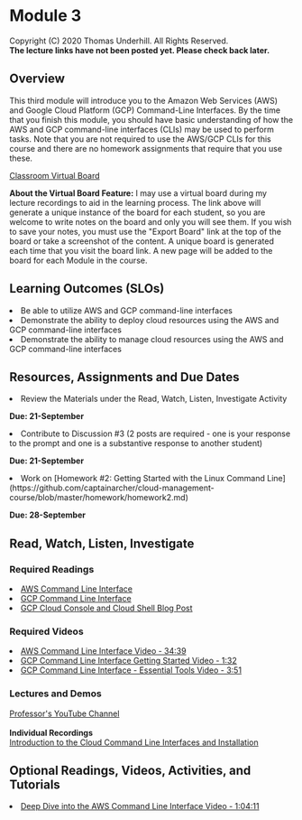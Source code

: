 # Module 3
Copyright (C) 2020 Thomas Underhill.  All Rights Reserved.
<br>
****The lecture links have not been posted yet.  Please check back later.****
## Overview
This third module will introduce you to the Amazon Web Services (AWS) and Google Cloud Platform (GCP) Command-Line Interfaces.  By the time that you finish this module, you should have basic understanding of how the AWS and GCP command-line interfaces (CLIs) may be used to perform tasks.  Note that you are not required to use the AWS/GCP CLIs for this course and there are no homework assignments that require that you use these.

[Classroom Virtual Board](https://www.thomasu.me/boards/cloudmgmt-fall2020)

****About the Virtual Board Feature:****
I may use a virtual board during my lecture recordings to aid in the learning process.  The link above will generate a unique instance of the board for each student, so you are welcome to write notes on the board and only you will see them.  If you wish to save your notes, you must use the "Export Board" link at the top of the board or take a screenshot of the content.  A unique board is generated each time that you visit the board link.  A new page will be added to the board for each Module in the course.<br>

## Learning Outcomes (SLOs)
<li>Be able to utilize AWS and GCP command-line interfaces<br>
<li>Demonstrate the ability to deploy cloud resources using the AWS and GCP command-line interfaces<br>
<li>Demonstrate the ability to manage cloud resources using the AWS and GCP command-line interfaces<br>


## Resources, Assignments and Due Dates

<li>Review the Materials under the Read, Watch, Listen, Investigate Activity<br>

****Due: 21-September****

<li>Contribute to Discussion #3 (2 posts are required - one is your response to the prompt and one is a substantive response to another student)<br>

****Due: 21-September****

<li>Work on [Homework #2: Getting Started with the Linux Command Line](https://github.com/captainarcher/cloud-management-course/blob/master/homework/homework2.md)
<br>

****Due: 28-September****

## Read, Watch, Listen, Investigate
### Required Readings
[<li>AWS Command Line Interface](https://aws.amazon.com/cli)<br>
[<li>GCP Command Line Interface](https://cloud.google.com/shell)<br>
[<li>GCP Cloud Console and Cloud Shell Blog Post](https://medium.com/@prashantapaudel/gcp-learning-series-cloud-console-and-cloud-shell-8eb3e13366e5)<br>

### Required Videos
[<li>AWS Command Line Interface Video - 34:39](https://www.youtube.com/watch?v=qiPt1NoyZm0)
[<li>GCP Command Line Interface Getting Started Video - 1:32](https://www.youtube.com/watch?v=D0x6B-4oUNM)
[<li>GCP Command Line Interface - Essential Tools Video - 3:51](https://www.youtube.com/watch?v=69MdTXgA6Ws&amp;vl=en)

### Lectures and Demos
[Professor's YouTube Channel](https://www.youtube.com/channel/UC3vqKF4jspXh8hxFLpTfsyw?view_as=subscriber)<br><br>
****Individual Recordings****<br>
[Introduction to the Cloud Command Line Interfaces and Installation](https://youtu.be/Joz5WiDrcOM)<br>


## Optional Readings, Videos, Activities, and Tutorials
[<li>Deep Dive into the AWS Command Line Interface Video - 1:04:11](https://www.youtube.com/watch?v=ZbgvG7yFoQI)
